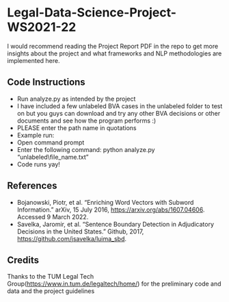 # Legal-Data-Science-Project-WS2021-22

I would recommend reading the Project Report PDF in the repo to get more insights about the project and what frameworks and NLP methodologies are implemented here.

## Code Instructions
- Run analyze.py as intended by the project
- I have included a few unlabeled BVA cases in the unlabeled folder to test on but you guys can download and try any other BVA decisions or other documents and see how the program performs :)
- PLEASE enter the path name in quotations
- Example run:
- Open command prompt
- Enter the following command: python analyze.py “unlabeled\file_name.txt”
- Code runs yay!
## References
- Bojanowski, Piotr, et al. “Enriching Word Vectors with Subword Information.” arXiv, 15 July
2016, https://arxiv.org/abs/1607.04606. Accessed 9 March 2022.
- Savelka, Jaromir, et al. “Sentence Boundary Detection in Adjudicatory Decisions in the
United States.” Github, 2017, https://github.com/jsavelka/luima_sbd.

## Credits

Thanks to the TUM Legal Tech Group(https://www.in.tum.de/legaltech/home/) for the preliminary code and data and the project guidelines 
